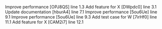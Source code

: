 Improve performance [OPJ8QS] line 1.3
Add feature for X [DWpdc0] line 3.1
Update documentation [hburA4] line 7.1
Improve performance [5ou6Ue] line 9.1
Improve performance [5ou6Ue] line 9.3
Add test case for W [7irHf0] line 11.1
Add feature for X [CAM2i7] line 12.1
